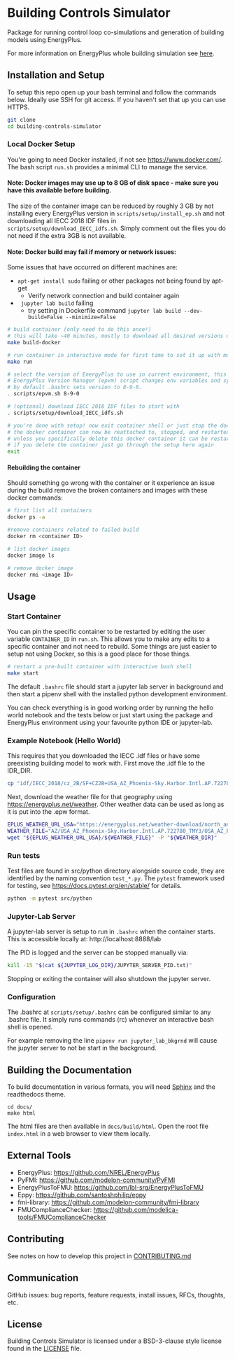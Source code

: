 # Building Controls Simulator

Package for running control loop co-simulations and generation of building 
models using EnergyPlus.

For more information on EnergyPlus whole building simulation see [here](https://energyplus.net/).

## Installation and Setup

To setup this repo open up your bash terminal and follow the commands below. 
Ideally use SSH for git access. If you haven't set that up you can use HTTPS.

```bash
git clone
cd building-controls-simulator
```

### Local Docker Setup

You're going to need Docker installed, if not see https://www.docker.com/.
The bash script `run.sh` provides a minimal CLI to manage the service.

#### Note: Docker images may use up to 8 GB of disk space - make sure you have this available before building.
The size of the container image can be reduced by roughly 3 GB by not installing
every EnergyPlus version in `scripts/setup/install_ep.sh` and not downloading 
all IECC 2018 IDF files in `scripts/setup/download_IECC_idfs.sh`. Simply comment 
out the files you do not need if the extra 3GB is not available.

#### Note: Docker build may fail if memory or network issues:
Some issues that have occurred on different machines are:
- `apt-get install sudo` failing or other packages not being found by apt-get
    - Verify network connection and build container again
- ` jupyter lab build` failing
    - try setting in Dockerfile command `jupyter lab build --dev-build=False --minimize=False`

```bash
# build container (only need to do this once!)
# this will take ~40 minutes, mostly to download all desired versions of EnergyPlus
make build-docker

# run container in interactive mode for first time to set it up with mounted volumes
make run

# select the version of EnergyPlus to use in current environment, this can be changed at any time
# EnergyPlus Version Manager (epvm) script changes env variables and symbolic links to hot-swap version
# by default .bashrc sets version to 8-9-0.
. scripts/epvm.sh 8-9-0

# (optional) download IECC 2018 IDF files to start with
. scripts/setup/download_IECC_idfs.sh

# you're done with setup! now exit container shell or just stop the docker container
# the docker container can now be reattached to, stopped, and restarted when you need it again (see below for usage)
# unless you specifically delete this docker container it can be restarted with the setup already done
# if you delete the container just go through the setup here again
exit
```
#### Rebuilding the container

Should something go wrong with the container or it experience an issue during the build
remove the broken containers and images with these docker commands:

```bash
# first list all containers
docker ps -a

#remove containers related to failed build
docker rm <container ID>

# list docker images
docker image ls

# remove docker image
docker rmi <image ID>
```

## Usage

### Start Container

You can pin the specific container to be restarted by editing the user variable 
`CONTAINER_ID` in `run.sh`. 
This allows you to make any edits to a specific container and not need to rebuild.
Some things are just easier to setup not using Docker, so this is a good place 
for those things.

```bash
# restart a pre-built container with interactive bash shell
make start
```

The default `.bashrc` file should start a jupyter lab server in background and 
then start a pipenv shell with the installed python development environment.

You can check everything is in good working order by running the hello world notebook 
and the tests below or just start using the package and EnergyPlus environment 
using your favourite python IDE or jupyter-lab.

### Example Notebook (Hello World)

This requires that you downloaded the IECC .idf files or have some preexisting building model to work with.
First move the .idf file to the IDR_DIR.

```bash
cp "idf/IECC_2018/cz_2B/SF+CZ2B+USA_AZ_Phoenix-Sky.Harbor.Intl.AP.722780+gasfurnace+crawlspace+IECC_2018.idf" "${IDF_DIR}"
```

Next, download the weather file for that geography using https://energyplus.net/weather.
Other weather data can be used as long as it is put into the .epw format.

```bash
EPLUS_WEATHER_URL_USA="https://energyplus.net/weather-download/north_and_central_america_wmo_region_4/USA"
WEATHER_FILE="AZ/USA_AZ_Phoenix-Sky.Harbor.Intl.AP.722780_TMY3/USA_AZ_Phoenix-Sky.Harbor.Intl.AP.722780_TMY3.epw"
wget "${EPLUS_WEATHER_URL_USA}/${WEATHER_FILE}" -P "${WEATHER_DIR}"
```

### Run tests

Test files are found in src/python directory alongside source code, they are identified by the naming convention `test_*.py`.
The `pytest` framework used for testing, see https://docs.pytest.org/en/stable/ for details.

```bash
python -m pytest src/python
```

### Jupyter-Lab Server

A jupyter-lab server is setup to run in `.bashrc` when the container starts.
This is accessible locally at: http://localhost:8888/lab

The PID is logged and the server can be stopped manually via:
```bash
kill -15 "$(cat ${JUPYTER_LOG_DIR}/JUPYTER_SERVER_PID.txt)"
```

Stopping or exiting the container will also shutdown the jupyter server.

### Configuration

The .bashrc at `scripts/setup/.bashrc` can be configured similar to any .bashrc file.
It simply runs commands (rc) whenever an interactive bash shell is opened.

For example removing the line `pipenv run jupyter_lab_bkgrnd` will cause the jupyter
server to not be start in the background.

## Building the Documentation

To build documentation in various formats, you will need [Sphinx](http://www.sphinx-doc.org) and the
readthedocs theme.

```
cd docs/
make html
```

The html files are then available in `docs/build/html`. Open the root file `index.html` 
in a web browser to view them locally.

## External Tools

- EnergyPlus: https://github.com/NREL/EnergyPlus
- PyFMI: https://github.com/modelon-community/PyFMI
- EnergyPlusToFMU: https://github.com/lbl-srg/EnergyPlusToFMU
- Eppy: https://github.com/santoshphilip/eppy
- fmi-library: https://github.com/modelon-community/fmi-library
- FMUComplianceChecker: https://github.com/modelica-tools/FMUComplianceChecker

## Contributing

See notes on how to develop this project in [CONTRIBUTING.md](CONTRIBUTING.md)

## Communication

GitHub issues: bug reports, feature requests, install issues, RFCs, thoughts, etc.

## License

Building Controls Simulator is licensed under a BSD-3-clause style license found in the [LICENSE](LICENSE) file.
